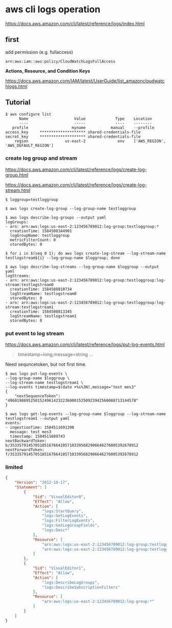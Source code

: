 # aws cli logs operation
https://docs.aws.amazon.com/cli/latest/reference/logs/index.html


first
--
add permission (e.g. fullaccess)

```
arn:aws:iam::aws:policy/CloudWatchLogsFullAccess
```


**Actions, Resource, and Condition Keys**

https://docs.aws.amazon.com/IAM/latest/UserGuide/list_amazoncloudwatchlogs.html


Tutorial
--
```console 
$ aws configure list
      Name                    Value             Type    Location
      ----                    -----             ----    --------
   profile                   myname           manual    --profile
access_key     ******************** shared-credentials-file
secret_key     ******************** shared-credentials-file
    region                us-east-2              env    ['AWS_REGION', 'AWS_DEFAULT_REGION']
```

### create log group and stream

https://docs.aws.amazon.com/cli/latest/reference/logs/create-log-group.html

https://docs.aws.amazon.com/cli/latest/reference/logs/create-log-stream.html

```console
$ loggroup=testloggroup
```

```console 
$ aws logs create-log-group --log-group-name testloggroup
```
```
$ aws logs describe-log-groups --output yaml
logGroups:
- arn: arn:aws:logs:us-east-2:123456789012:log-group:testloggroup:*
  creationTime: 1584508344901
  logGroupName: testloggroup
  metricFilterCount: 0
  storedBytes: 0
```

```console
$ for i in $(seq 0 1); do aws logs create-log-stream --log-stream-name testlogstream${i} --log-group-name $loggroup; done
```

```console
$ aws logs describe-log-streams --log-group-name $loggroup --output yaml
logStreams:
- arn: arn:aws:logs:us-east-2:123456789012:log-group:testloggroup:log-stream:testlogstream0
  creationTime: 1584508810734
  logStreamName: testlogstream0
  storedBytes: 0
- arn: arn:aws:logs:us-east-2:123456789012:log-group:testloggroup:log-stream:testlogstream1
  creationTime: 1584508813345
  logStreamName: testlogstream1
  storedBytes: 0
```


### put event to log stream

https://docs.aws.amazon.com/cli/latest/reference/logs/put-log-events.html


> timestamp=long,message=string ...


Need sequncetoken, but not first time.

```console 
$ aws logs put-log-events \
--log-group-name $loggroup \
--log-stream-name testlogstream1 \
--log-events timestamp=$(date +%s%3N),message="test mes3"
{
    "nextSequenceToken": "49601986952501524961423223600015250923942560088713144578"
}
```

```console
$ aws logs get-log-events --log-group-name $loggroup --log-stream-name testlogstream1 --output yaml
events:
- ingestionTime: 1584511691398
  message: test mes3
  timestamp: 1584511689743
nextBackwardToken: b/35335791457051851676641057103395682906646276005392678912
nextForwardToken: f/35335791457051851676641057103395682906646276005392678912
```


### limited

```json
{
    "Version": "2012-10-17",
    "Statement": [
        {
            "Sid": "VisualEditor0",
            "Effect": "Allow",
            "Action": [
                "logs:StartQuery",
                "logs:GetLogEvents",
                "logs:FilterLogEvents",
                "logs:GetLogGroupFields",
                "logs:Desc*"
            ],
            "Resource": [
                "arn:aws:logs:us-east-2:123456789012:log-group:testloggroup",
                "arn:aws:logs:us-east-2:123456789012:log-group:testloggroup:log-stream:*"
            ]
        },
        {
            "Sid": "VisualEditor1",
            "Effect": "Allow",
            "Action": [
                "logs:DescribeLogGroups",
                "logs:DescribeSubscriptionFilters"
            ],
            "Resource": [
                "arn:aws:logs:us-east-2:123456789012:log-group:*"
            ]
        }
    ]
}
```
